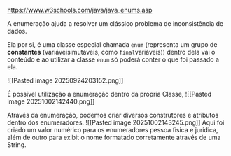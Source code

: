 https://www.w3schools.com/java/java_enums.asp

A enumeração ajuda a resolver um clássico problema de inconsistência de dados.

Ela por si, é uma classe especial chamada `enum` (representa um grupo de **constantes** (variáveis ​​imutáveis, como `final`variáveis)) dentro dela vai o conteúdo e ao utilizar a classe `enum` só poderá conter o que foi passado a ela.

![[Pasted image 20250924203152.png]]


É possível utilização a enumeração dentro da própria Classe, 
![[Pasted image 20251002142440.png]]

Através da enumeração, podemos criar diversos construtores e atributos dentro dos enumeradores.
![[Pasted image 20251002143245.png]]
Aqui foi criado um valor numérico para os enumeradores pessoa fisica e juridica, além de outro para exibit o nome formatado corretamente através de uma String.